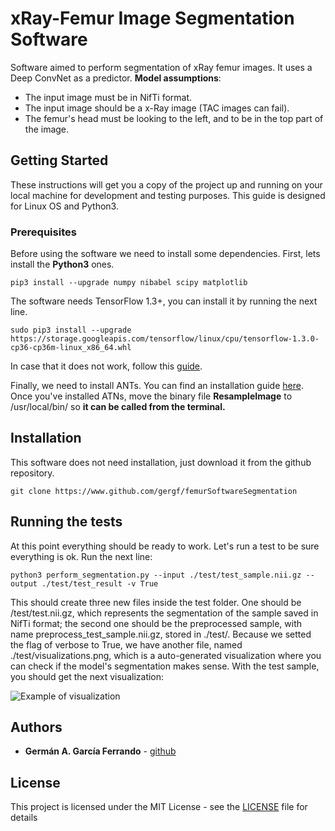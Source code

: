 # xRay-Femur Image Segmentation Software 

Software aimed to perform segmentation of xRay femur images. It uses a Deep ConvNet as a predictor.
**Model assumptions**: 
- The input image must be in NifTi format. 
- The input image should be a x-Ray image (TAC images can fail). 
- The femur's head must be looking to the left, and to be in the top part of the image. 

## Getting Started

These instructions will get you a copy of the project up and running on your local machine for development and testing purposes. This guide is designed for Linux OS and Python3.

### Prerequisites

Before using the software we need to install some dependencies. First, lets install the **Python3** ones. 

```
pip3 install --upgrade numpy nibabel scipy matplotlib 
```

The software needs TensorFlow 1.3+, you can install it by running the next line. 
```
sudo pip3 install --upgrade https://storage.googleapis.com/tensorflow/linux/cpu/tensorflow-1.3.0-cp36-cp36m-linux_x86_64.whl 
```
In case that it does not work, follow this [guide](https://www.tensorflow.org/install/).

Finally, we need to install ANTs. You can find an installation guide [here](http://stnava.github.io/ANTs/). Once you've installed ATNs, move the binary file **ResampleImage** to /usr/local/bin/ so **it can be called from the terminal.**  


## Installation

This software does not need installation, just download it from the github repository.
```
git clone https://www.github.com/gergf/femurSoftwareSegmentation
```


## Running the tests

At this point everything should be ready to work. Let's run a test to be sure everything is ok. Run the next line: 
```
python3 perform_segmentation.py --input ./test/test_sample.nii.gz --output ./test/test_result -v True
```
This should create three new files inside the test folder. One should be /test/test.nii.gz, which represents the segmentation of the sample saved in NifTi format; the second one should be the preprocessed sample, with name preprocess_test_sample.nii.gz, stored in ./test/. Because we setted the flag of verbose to True, we have another file, named ./test/visualizations.png, which is a auto-generated visualization where you can check if the model's segmentation makes sense. With the test sample, you should get the next visualization:

![Example of visualization](https://user-images.githubusercontent.com/14791980/30539572-6826580c-9c73-11e7-9a12-13041117e1f3.png)

## Authors

* **Germán A. García Ferrando** -  [github](https://github.com/gergf)


## License

This project is licensed under the MIT License - see the [LICENSE](LICENSE) file for details
 
